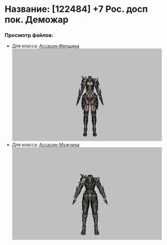 # Название: [122484] +7 Рос. досп пок. Деможар

### Просмотр файлов:
- Для класса: [Ассасин-Женщина](Ассасин-Женщина)
![p070034.png](Ассасин-Женщина/p070034.png)
- Для класса: [Ассасин-Мужчина](Ассасин-Мужчина)
![p060034.png](Ассасин-Мужчина/p060034.png)
